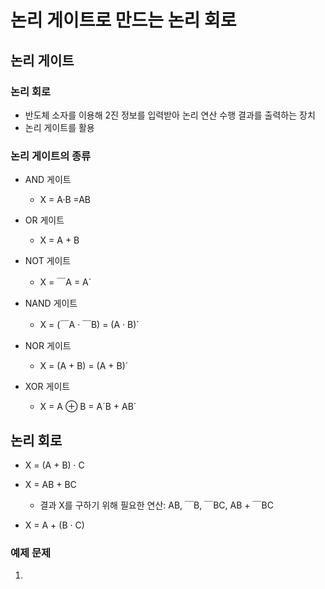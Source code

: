# 논리 게이트로 만드는 논리 회로

## 논리 게이트

### 논리 회로
  - 반도체 소자를 이용해 2진 정보를 입력받아 논리 연산 수행 결과를 출력하는 장치
  - 논리 게이트를 활용

### 논리 게이트의 종류
  - AND 게이트
    - X = A·B =AB

  - OR 게이트
    - X = A + B

  - NOT 게이트
    - X = ￣A = A´
   
  - NAND 게이트
    - X = (￣A · ￣B) = (A · B)´
  - NOR 게이트
    - X = (A + B) = (A + B)´
  - XOR 게이트
    - X = A ⊕ B = A´B + AB´
    
## 논리 회로

  - X = (A + B) · C

  - X = AB + BC
    - 결과 X를 구하기 위해 필요한 연산: AB, ￣B, ￣BC, AB + ￣BC
  
  - X = A + (B · C)

### 예제 문제
  1. 


